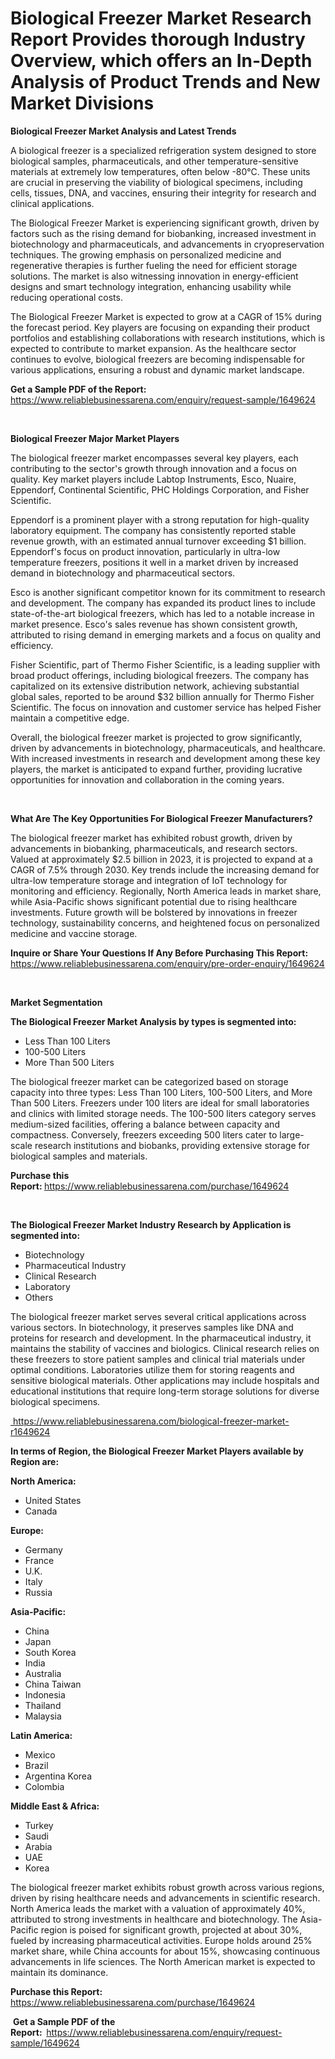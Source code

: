 <p><h1>Biological Freezer Market Research Report Provides thorough Industry Overview, which offers an In-Depth Analysis of Product Trends and New Market Divisions</h1></p><p><strong>Biological Freezer Market Analysis and Latest Trends</strong></p>
<p><p>A biological freezer is a specialized refrigeration system designed to store biological samples, pharmaceuticals, and other temperature-sensitive materials at extremely low temperatures, often below -80°C. These units are crucial in preserving the viability of biological specimens, including cells, tissues, DNA, and vaccines, ensuring their integrity for research and clinical applications.</p><p>The Biological Freezer Market is experiencing significant growth, driven by factors such as the rising demand for biobanking, increased investment in biotechnology and pharmaceuticals, and advancements in cryopreservation techniques. The growing emphasis on personalized medicine and regenerative therapies is further fueling the need for efficient storage solutions. The market is also witnessing innovation in energy-efficient designs and smart technology integration, enhancing usability while reducing operational costs. </p><p>The Biological Freezer Market is expected to grow at a CAGR of 15% during the forecast period. Key players are focusing on expanding their product portfolios and establishing collaborations with research institutions, which is expected to contribute to market expansion. As the healthcare sector continues to evolve, biological freezers are becoming indispensable for various applications, ensuring a robust and dynamic market landscape.</p></p>
<p><strong>Get a Sample PDF of the Report:&nbsp;</strong> <a href="https://www.reliablebusinessarena.com/enquiry/request-sample/1649624?utm_campaign=2195&utm_medium=2&utm_source=Github&utm_content=ia&utm_term=13042025&utm_id=biological-freezer">https://www.reliablebusinessarena.com/enquiry/request-sample/1649624</a></p>
<p>&nbsp;</p>
<p><strong>Biological Freezer Major Market Players</strong></p>
<p><p>The biological freezer market encompasses several key players, each contributing to the sector's growth through innovation and a focus on quality. Key market players include Labtop Instruments, Esco, Nuaire, Eppendorf, Continental Scientific, PHC Holdings Corporation, and Fisher Scientific.</p><p>Eppendorf is a prominent player with a strong reputation for high-quality laboratory equipment. The company has consistently reported stable revenue growth, with an estimated annual turnover exceeding $1 billion. Eppendorf's focus on product innovation, particularly in ultra-low temperature freezers, positions it well in a market driven by increased demand in biotechnology and pharmaceutical sectors.</p><p>Esco is another significant competitor known for its commitment to research and development. The company has expanded its product lines to include state-of-the-art biological freezers, which has led to a notable increase in market presence. Esco's sales revenue has shown consistent growth, attributed to rising demand in emerging markets and a focus on quality and efficiency.</p><p>Fisher Scientific, part of Thermo Fisher Scientific, is a leading supplier with broad product offerings, including biological freezers. The company has capitalized on its extensive distribution network, achieving substantial global sales, reported to be around $32 billion annually for Thermo Fisher Scientific. The focus on innovation and customer service has helped Fisher maintain a competitive edge.</p><p>Overall, the biological freezer market is projected to grow significantly, driven by advancements in biotechnology, pharmaceuticals, and healthcare. With increased investments in research and development among these key players, the market is anticipated to expand further, providing lucrative opportunities for innovation and collaboration in the coming years.</p></p>
<p>&nbsp;</p>
<p><strong>What Are The Key Opportunities For Biological Freezer Manufacturers?</strong></p>
<p><p>The biological freezer market has exhibited robust growth, driven by advancements in biobanking, pharmaceuticals, and research sectors. Valued at approximately $2.5 billion in 2023, it is projected to expand at a CAGR of 7.5% through 2030. Key trends include the increasing demand for ultra-low temperature storage and integration of IoT technology for monitoring and efficiency. Regionally, North America leads in market share, while Asia-Pacific shows significant potential due to rising healthcare investments. Future growth will be bolstered by innovations in freezer technology, sustainability concerns, and heightened focus on personalized medicine and vaccine storage.</p></p>
<p><strong>Inquire or Share Your Questions If Any Before Purchasing This Report:</strong> <a href="https://www.reliablebusinessarena.com/enquiry/pre-order-enquiry/1649624?utm_campaign=2195&utm_medium=2&utm_source=Github&utm_content=ia&utm_term=13042025&utm_id=biological-freezer">https://www.reliablebusinessarena.com/enquiry/pre-order-enquiry/1649624</a></p>
<p>&nbsp;</p>
<p><strong>Market Segmentation</strong></p>
<p><strong>The Biological Freezer Market Analysis by types is segmented into:</strong></p>
<p><ul><li>Less Than 100 Liters</li><li>100-500 Liters</li><li>More Than 500 Liters</li></ul></p>
<p><p>The biological freezer market can be categorized based on storage capacity into three types: Less Than 100 Liters, 100-500 Liters, and More Than 500 Liters. Freezers under 100 liters are ideal for small laboratories and clinics with limited storage needs. The 100-500 liters category serves medium-sized facilities, offering a balance between capacity and compactness. Conversely, freezers exceeding 500 liters cater to large-scale research institutions and biobanks, providing extensive storage for biological samples and materials.</p></p>
<p><strong>Purchase this Report:&nbsp;</strong><a href="https://www.reliablebusinessarena.com/purchase/1649624?utm_campaign=2195&utm_medium=2&utm_source=Github&utm_content=ia&utm_term=13042025&utm_id=biological-freezer">https://www.reliablebusinessarena.com/purchase/1649624</a></p>
<p>&nbsp;</p>
<p><strong>The Biological Freezer Market Industry Research by Application is segmented into:</strong></p>
<p><ul><li>Biotechnology</li><li>Pharmaceutical Industry</li><li>Clinical Research</li><li>Laboratory</li><li>Others</li></ul></p>
<p><p>The biological freezer market serves several critical applications across various sectors. In biotechnology, it preserves samples like DNA and proteins for research and development. In the pharmaceutical industry, it maintains the stability of vaccines and biologics. Clinical research relies on these freezers to store patient samples and clinical trial materials under optimal conditions. Laboratories utilize them for storing reagents and sensitive biological materials. Other applications may include hospitals and educational institutions that require long-term storage solutions for diverse biological specimens.</p></p>
<p><a href="https://www.reliablebusinessarena.com/biological-freezer-market-r1649624?utm_campaign=2195&utm_medium=2&utm_source=Github&utm_content=ia&utm_term=13042025&utm_id=biological-freezer">&nbsp;https://www.reliablebusinessarena.com/biological-freezer-market-r1649624</a></p>
<p><strong>In terms of Region, the Biological Freezer Market Players available by Region are:</strong></p>
<p>
    <p> <strong> North America: </strong>
        <ul>
            <li>United States</li>
            <li>Canada</li>
        </ul>
        </p> 
    <p> <strong> Europe: </strong>
        <ul>
            <li>Germany</li>
            <li>France</li>
            <li>U.K.</li>
            <li>Italy</li>
            <li>Russia</li>
        </ul>
        </p> 
    <p> <strong> Asia-Pacific: </strong>
        <ul>
            <li>China</li>
            <li>Japan</li>
            <li>South Korea</li>
            <li>India</li>
            <li>Australia</li>
            <li>China Taiwan</li>
            <li>Indonesia</li>
            <li>Thailand</li>
            <li>Malaysia</li>
        </ul>
        </p> 
    <p> <strong> Latin America: </strong>
        <ul>
            <li>Mexico</li>
            <li>Brazil</li>
            <li>Argentina Korea</li>
            <li>Colombia</li>
        </ul>
        </p> 
    <p> <strong> Middle East & Africa: </strong>
        <ul>
            <li>Turkey</li>
            <li>Saudi</li>
            <li>Arabia</li>
            <li>UAE</li>
            <li>Korea</li>
        </ul>
    </p>
    </p>
<p><p>The biological freezer market exhibits robust growth across various regions, driven by rising healthcare needs and advancements in scientific research. North America leads the market with a valuation of approximately 40%, attributed to strong investments in healthcare and biotechnology. The Asia-Pacific region is poised for significant growth, projected at about 30%, fueled by increasing pharmaceutical activities. Europe holds around 25% market share, while China accounts for about 15%, showcasing continuous advancements in life sciences. The North American market is expected to maintain its dominance.</p></p>
<p><strong>Purchase this Report: </strong><a href="https://www.reliablebusinessarena.com/purchase/1649624?utm_campaign=2195&utm_medium=2&utm_source=Github&utm_content=ia&utm_term=13042025&utm_id=biological-freezer">https://www.reliablebusinessarena.com/purchase/1649624</a></p>
<p>&nbsp;<strong>Get a Sample PDF of the Report:&nbsp;&nbsp;</strong><a href="https://www.reliablebusinessarena.com/enquiry/request-sample/1649624?utm_campaign=2195&utm_medium=2&utm_source=Github&utm_content=ia&utm_term=13042025&utm_id=biological-freezer">https://www.reliablebusinessarena.com/enquiry/request-sample/1649624</a></p>
<p><strong></strong></p>
<p><p></p><p></p><p></p></p>